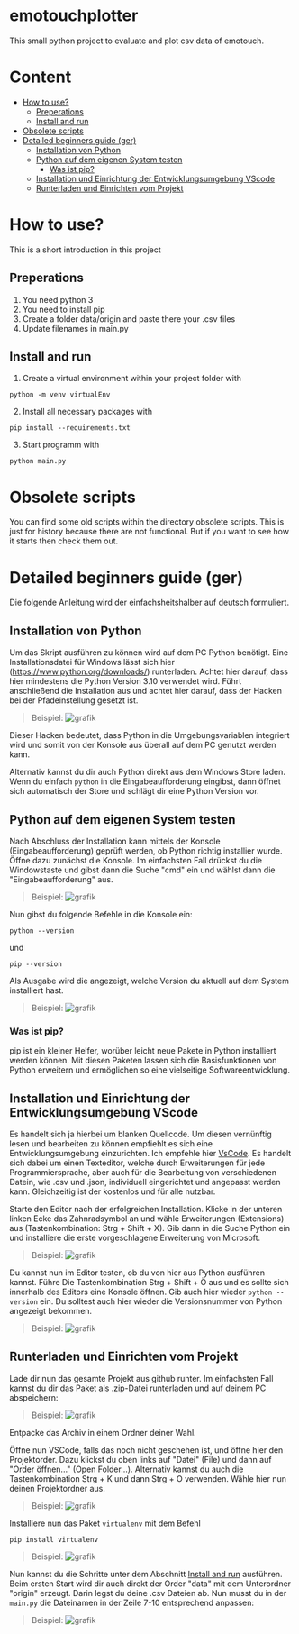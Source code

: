 # emotouchplotter
This small python project to evaluate and plot csv data of emotouch.

# Content
- [How to use?](#how-to-use)
  - [Preperations](#preperations)
  - [Install and run](#install-and-run)
- [Obsolete scripts](#obsolete-scripts)
- [Detailed beginners guide (ger)](#detailed-beginners-guide)
  - [Installation von Python](#installation-von-python)
  - [Python auf dem eigenen System testen](#python-auf-dem-system-testen)
    - [Was ist pip?](#was-ist-pip)
  - [Installation und Einrichtung der Entwicklungsumgebung VScode](#installation-vscode)
  - [Runterladen und Einrichten vom Projekt](#einrichten-projekt)

# How to use?<a name="how-to-use"></a>
This is a short introduction in this project

## Preperations<a name="preperations"></a>
1. You need python 3
2. You need to install pip
3. Create a folder data/origin and paste there your .csv files
4. Update filenames in main.py

## Install and run<a name="install-and-run"></a>
1. Create a virtual environment within your project folder with
```
python -m venv virtualEnv
```
2. Install all necessary packages with 
```
pip install --requirements.txt
```
3. Start programm with
```
python main.py
```

# Obsolete scripts<a name="obsolete-scripts"></a>
You can find some old scripts within the directory obsolete scripts. This is just for history because there are not functional. But if you want to see how it starts then check them out.

# Detailed beginners guide (ger)<a name="detailed-beginners-guide"></a>
Die folgende Anleitung wird der einfachsheitshalber auf deutsch formuliert.

## Installation von Python<a name="installation-von-python"></a>
Um das Skript ausführen zu können wird auf dem PC Python benötigt. Eine Installationsdatei für Windows lässt sich hier (https://www.python.org/downloads/) runterladen.
Achtet hier darauf, dass hier mindestens die Python Version 3.10 verwendet wird. 
Führt anschließend die Installation aus und achtet hier darauf, dass der Hacken bei der Pfadeinstellung gesetzt ist.
> Beispiel:
> ![grafik](https://github.com/LexQzim/emotouchplotter/assets/12845370/d5e645f2-fd25-4146-9f87-797b015708b0)

Dieser Hacken bedeutet, dass Python in die Umgebungsvariablen integriert wird und somit von der Konsole aus überall auf dem PC genutzt werden kann. 

Alternativ kannst du dir auch Python direkt aus dem Windows Store laden. Wenn du einfach `python` in die Eingabeaufforderung eingibst, dann öffnet sich automatisch der Store und schlägt dir eine Python Version vor.

## Python auf dem eigenen System testen<a name="python-auf-dem-system-testen"></a>
Nach Abschluss der Installation kann mittels der Konsole (Eingabeaufforderung) geprüft werden, ob Python richtig installier wurde. 
Öffne dazu zunächst die Konsole. Im einfachsten Fall drückst du die Windowstaste und gibst dann die Suche "cmd" ein und wählst dann die "Eingabeaufforderung" aus.

> Beispiel:
> ![grafik](https://github.com/LexQzim/emotouchplotter/assets/12845370/4ef317fc-0bd6-402a-864b-e9cbd1e9e108)

Nun gibst du folgende Befehle in die Konsole ein:
```
python --version
```
und
```
pip --version
```
Als Ausgabe wird die angezeigt, welche Version du aktuell auf dem System installiert hast.

> Beispiel:
> ![grafik](https://github.com/LexQzim/emotouchplotter/assets/12845370/f59a695b-f1df-4347-a888-1e386409e2af)

### Was ist pip?<a name="was-ist-pip"></a>
pip ist ein kleiner Helfer, worüber leicht neue Pakete in Python installiert werden können. Mit diesen Paketen lassen sich die Basisfunktionen von Python erweitern und ermöglichen so eine vielseitige Softwareentwicklung.

## Installation und Einrichtung der Entwicklungsumgebung VScode<a name="installation-vscode"></a>
Es handelt sich ja hierbei um blanken Quellcode. Um diesen vernünftig lesen und bearbeiten zu können empfiehlt es sich eine Entwicklungsumgebung einzurichten. Ich empfehle hier [VsCode](https://code.visualstudio.com/). Es handelt sich dabei um einen Texteditor, welche durch Erweiterungen für jede Programmiersprache, aber auch für die Bearbeitung von verschiedenen Datein, wie .csv und .json, individuell eingerichtet und angepasst werden kann. Gleichzeitig ist der kostenlos und für alle nutzbar. 

Starte den Editor nach der erfolgreichen Installation. Klicke in der unteren linken Ecke das Zahnradsymbol an und wähle Erweiterungen (Extensions) aus (Tastenkombination: Strg + Shift + X). Gib dann in die Suche Python ein und installiere die erste vorgeschlagene Erweiterung von Microsoft.

> Beispiel:
> ![grafik](https://github.com/LexQzim/emotouchplotter/assets/12845370/f9ea91cc-b64d-4a51-b730-5dce8012bf6d)

Du kannst nun im Editor testen, ob du von hier aus Python ausführen kannst. Führe Die Tastenkombination Strg + Shift + Ö aus und es sollte sich innerhalb des Editors eine Konsole öffnen. Gib auch hier wieder `python --version` ein. Du solltest auch hier wieder die Versionsnummer von Python angezeigt bekommen.

> Beispiel:
> ![grafik](https://github.com/LexQzim/emotouchplotter/assets/12845370/34f9ab68-e999-410a-bb62-48227206fa82)

## Runterladen und Einrichten vom Projekt<a name="einrichten-projekt"></a>
Lade dir nun das gesamte Projekt aus github runter. Im einfachsten Fall kannst du dir das Paket als .zip-Datei runterladen und auf deinem PC abspeichern:
> Beispiel:
> ![grafik](https://github.com/LexQzim/emotouchplotter/assets/12845370/edbd2659-f389-4c2e-b5c0-3e3e6f642d72)

Entpacke das Archiv in einem Ordner deiner Wahl.

Öffne nun VSCode, falls das noch nicht geschehen ist, und öffne hier den Projektorder. Dazu klickst du oben links auf "Datei" (File) und dann auf "Order öffnen..." (Open Folder...). Alternativ kannst du auch die Tastenkombination Strg + K und dann Strg + O verwenden. Wähle hier nun deinen Projektordner aus. 

> Beispiel:
> ![grafik](https://github.com/LexQzim/emotouchplotter/assets/12845370/c36d04cb-2736-420a-8ea7-8aa4a0c4aed2)

Installiere nun das Paket `virtualenv` mit dem Befehl
```
pip install virtualenv
```

> Beispiel:
> ![grafik](https://github.com/LexQzim/emotouchplotter/assets/12845370/69e61431-9bfc-40f8-a202-dc7314dc9c84)

Nun kannst du die Schritte unter dem Abschnitt [Install and run](#install-and-run) ausführen. 
Beim ersten Start wird dir auch direkt der Order "data" mit dem Unterordner "origin" erzeugt. Darin legst du deine .csv Dateien ab. Nun musst du in der `main.py` die Dateinamen in der Zeile 7-10 entsprechend anpassen:

> Beispiel:
> ![grafik](https://github.com/LexQzim/emotouchplotter/assets/12845370/2378e02e-a4b5-4e77-850c-c88d730a86e4)




